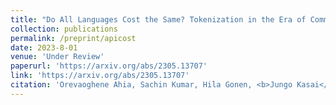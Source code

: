 ```yaml
---
title: "Do All Languages Cost the Same? Tokenization in the Era of Commercial Language Models"
collection: publications
permalink: /preprint/apicost
date: 2023-8-01
venue: 'Under Review'
paperurl: 'https://arxiv.org/abs/2305.13707'
link: 'https://arxiv.org/abs/2305.13707'
citation: 'Orevaoghene Ahia, Sachin Kumar, Hila Gonen, <b>Jungo Kasai</b>, David R. Mortensen, Noah A. Smith, and Yulia Tsvetkov. 2023. &quot;Do All Languages Cost the Same? Tokenization in the Era of Commercial Language Models.&quot; Under review.'
---
```

